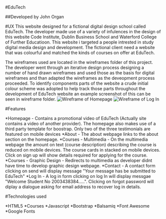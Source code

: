 

#EduTech 

##Developed by John Organ

#UX
This website designed for a fictional digital design school called EduTech. The developer made use of a variety of infulences in the design
of this website Code Institute, Dublin Business School and Waterford College of Further Educatioon.
This website i targeted a people intrested in study digital media design and development. The fictional client need a website that was colourful and matched the kinds of courses on offer at EduTech.

The wireframes used are located in the wireframes folder of this project. The developer went through an iterative design process designing a number of hand drawn wireframes and used those as the basis for digital wireframes and than adapted the wireframes as the deveopment process proceeded.
To identify components parts of the website a crude initial colour scheme was adopted to help track those parts throughout the development of EduTech website an example screenshot of this can be seen in wireframe folder.
![Wireframe of Homepage](https://github.com/JOrgan-Source/MilestoneProject1JOrgan/wireframes/EduTechHomepage.png)
![Wireframe of Log In](https://github.com/JOrgan-Source/MilestoneProject1JOrgan/wireframes/EduTechHomepage.png)

#Features

*Homepage - Contains a promotional video of EduTech (Actually site contains a video of another provider). The homepage also makes use of a third party template for boostrap. Only two of the three testimonials are featured on mobile devices
*About - The about webpage links to the about section on the homepage.
*Courses - Multimedia - On the multimedia webpage the amount on text (course description) describing the course is reduced on mobile devices. The course cards in stacked on mobile devices. Click on sign up will show details required for applying for the course.
*Courses - Graphic Design - Redirects to multimedia as developer didnt have time to develop graphic design webpage.
*Contact - A contact form clicking on send will display message "Your message has be submitted to EduTech"
*Log In - A log in form clicking on log In will display messgae "Welcome Student No 2003438384.....". Clicking on forgot password will diplay a dialogue asking for email address to recover log in details.

#Technologies used

*HTML5
*Courses
*Javascript
*Bootstrap
*Balsamiq
*Font Awesome
*Google Fonts



